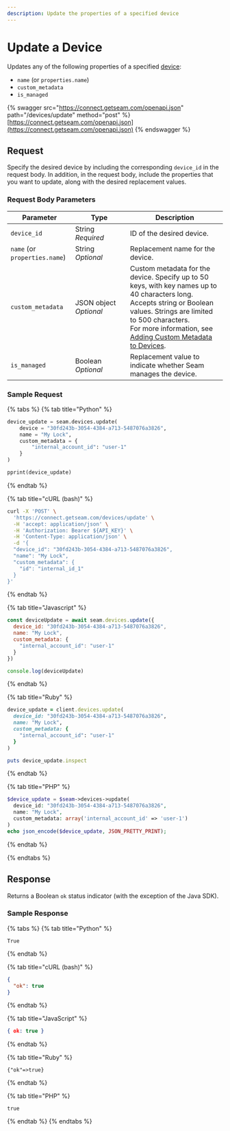```yaml
---
description: Update the properties of a specified device
---
```


# Update a Device

Updates any of the following properties of a specified [device](../../core-concepts/devices/):

* `name` (or `properties.name`)
* `custom_metadata`
* `is_managed`

{% swagger src="https://connect.getseam.com/openapi.json" path="/devices/update" method="post" %}
[https://connect.getseam.com/openapi.json](https://connect.getseam.com/openapi.json)
{% endswagger %}

## Request

Specify the desired device by including the corresponding `device_id` in the request body. In addition, in the request body, include the properties that you want to update, along with the desired replacement values.

### Request Body Parameters

<table><thead><tr><th>Parameter</th><th width="112.33333333333331">Type</th><th>Description</th></tr></thead><tbody><tr><td><code>device_id</code></td><td>String<br><em>Required</em></td><td>ID of the desired device.</td></tr><tr><td><code>name</code> (or <code>properties.name</code>)</td><td>String<br><em>Optional</em></td><td>Replacement name for the device.</td></tr><tr><td><code>custom_metadata</code></td><td>JSON object<br><em>Optional</em></td><td>Custom metadata for the device. Specify up to 50 keys, with key names up to 40 characters long. Accepts string or Boolean values. Strings are limited to 500 characters.<br>For more information, see <a href="../../core-concepts/devices/adding-custom-metadata-to-a-device.md">Adding Custom Metadata to Devices</a>.</td></tr><tr><td><code>is_managed</code></td><td>Boolean<br><em>Optional</em></td><td>Replacement value to indicate whether Seam manages the device.</td></tr></tbody></table>

### Sample Request

{% tabs %}
{% tab title="Python" %}
```python
device_update = seam.devices.update(
    device = "30fd243b-3054-4384-a713-5487076a3826",
    name = "My Lock",
    custom_metadata = {
        "internal_account_id": "user-1"
    }
)

pprint(device_update)
```
{% endtab %}

{% tab title="cURL (bash)" %}
```bash
curl -X 'POST' \
  'https://connect.getseam.com/devices/update' \
  -H 'accept: application/json' \
  -H 'Authorization: Bearer ${API_KEY}' \
  -H 'Content-Type: application/json' \
  -d '{
  "device_id": "30fd243b-3054-4384-a713-5487076a3826",
  "name": "My Lock",
  "custom_metadata": {
    "id": "internal_id_1"
  }
}'
```
{% endtab %}

{% tab title="Javascript" %}
```javascript
const deviceUpdate = await seam.devices.update({
  device_id: "30fd243b-3054-4384-a713-5487076a3826",
  name: "My Lock",
  custom_metadata: {
    "internal_account_id": "user-1"
  }
})

console.log(deviceUpdate)
```
{% endtab %}

{% tab title="Ruby" %}
```ruby
device_update = client.devices.update(
  device_id: "30fd243b-3054-4384-a713-5487076a3826",
  name: "My Lock",
  custom_metadata: {
    "internal_account_id": "user-1"
  }
)

puts device_update.inspect
```
{% endtab %}

{% tab title="PHP" %}
```php
$device_update = $seam->devices->update(
  device_id: "30fd243b-3054-4384-a713-5487076a3826",
  name: "My Lock",
  custom_metadata: array('internal_account_id' => 'user-1')
)
echo json_encode($device_update, JSON_PRETTY_PRINT);
```
{% endtab %}

{% endtabs %}

## Response

Returns a Boolean `ok` status indicator (with the exception of the Java SDK).

### Sample Response

{% tabs %}
{% tab title="Python" %}
```
True
```
{% endtab %}

{% tab title="cURL (bash)" %}
```json
{
  "ok": true
}
```
{% endtab %}

{% tab title="JavaScript" %}
```json
{ ok: true }
```
{% endtab %}

{% tab title="Ruby" %}
```
{"ok"=>true}
```
{% endtab %}

{% tab title="PHP" %}
```
true
```
{% endtab %}
{% endtabs %}

